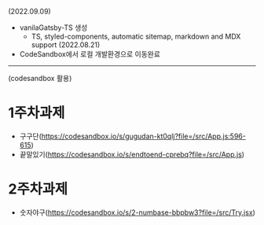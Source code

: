 (2022.09.09)
- vanilaGatsby-TS 생성
  - TS, styled-components, automatic sitemap, markdown and MDX support 
(2022.08.21)
- CodeSandbox에서 로컬 개발환경으로 이동완료
***

(codesandbox 활용)
# 1주차과제
- 구구단(https://codesandbox.io/s/gugudan-kt0qlj?file=/src/App.js:596-615)
- 끝말있기(https://codesandbox.io/s/endtoend-cprebq?file=/src/App.js)
# 2주차과제
- 숫자야구(https://codesandbox.io/s/2-numbase-bbpbw3?file=/src/Try.jsx)



